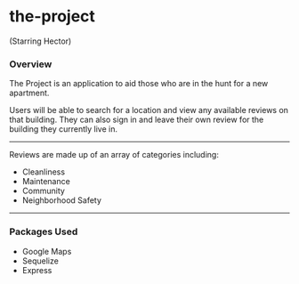 # the-project
(Starring Hector)

### Overview
The Project is an application to aid those who are in the hunt for a new apartment.

Users will be able to search for a location and view any available reviews on that building.  They can also sign in and leave their own review for the building they currently live in.
- - -
Reviews are made up of an array of categories including:
* Cleanliness
* Maintenance 
* Community
* Neighborhood Safety
- - - 
### Packages Used
* Google Maps
* Sequelize
* Express

